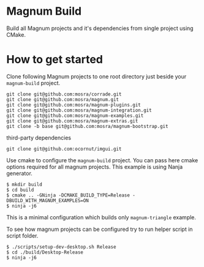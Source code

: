 # Magnum Build

Build all Magnum projects and it's dependencies from single project using CMake.

# How to get started

Clone following Magnum projects to one root directory just beside your `magnum-build` project.

```
git clone git@github.com:mosra/corrade.git
git clone git@github.com:mosra/magnum.git
git clone git@github.com:mosra/magnum-plugins.git
git clone git@github.com:mosra/magnum-integration.git
git clone git@github.com:mosra/magnum-examples.git
git clone git@github.com:mosra/magnum-extras.git
git clone -b base git@github.com:mosra/magnum-bootstrap.git
```

third-party dependencies

```
git clone git@github.com:ocornut/imgui.git
```

Use cmake to configure the `magnum-build` project. You can pass here cmake options required for all magnum projects. This example is using Nanja generator.

```
$ mkdir build
$ cd build
$ cmake .. -GNinja -DCMAKE_BUILD_TYPE=Release -DBUILD_WITH_MAGNUM_EXAMPLES=ON
$ ninja -j6
```

This is a minimal configuration which builds only `magnum-triangle` example.

To see how magnum projects can be configured try to run helper script in script folder.

```
$ ./scripts/setup-dev-desktop.sh Release
$ cd ./build/Desktop-Release
$ ninja -j6
```